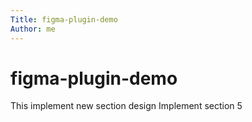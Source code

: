 ```yaml
---
Title: figma-plugin-demo
Author: me
---
```

# figma-plugin-demo

This implement new section design
Implement section 5
